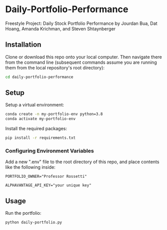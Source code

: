 # Daily-Portfolio-Performance
Freestyle Project: Daily Stock Portfolio Performance by Jourdan Bua, Dat Hoang, Amanda Krichman, and Steven Shtaynberger

## Installation
Clone or download this repo onto your local computer.
Then navigate there from the command line (subsequent commands assume you are running them from the local repository's root directory):
```sh
cd daily-portfolio-performance
```

## Setup
Setup a virtual environment:
```sh
conda create -n my-portfolio-env python=3.8
conda activate my-portfolio-env
```
Install the required packages:
```sh
pip install -r requirements.txt
```
### Configuring Environment Variables
Add a new ".env" file to the root directory of this repo, and place contents like the following inside:
```
PORTFOLIO_OWNER="Professor Rossetti"

ALPHAVANTAGE_API_KEY="your unique key"
```

## Usage
Run the portfolio:
```
python daily-portfolio.py
```